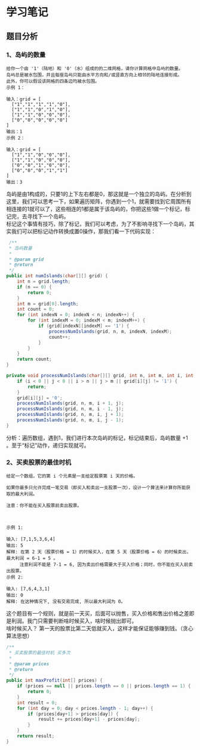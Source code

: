 # 学习笔记

## 题目分析

### 1、岛屿的数量

```
给你一个由 '1'（陆地）和 '0'（水）组成的的二维网格，请你计算网格中岛屿的数量。
岛屿总是被水包围，并且每座岛屿只能由水平方向和/或竖直方向上相邻的陆地连接形成。
此外，你可以假设该网格的四条边均被水包围。
示例 1：

输入：grid = [
  ["1","1","1","1","0"],
  ["1","1","0","1","0"],
  ["1","1","0","0","0"],
  ["0","0","0","0","0"]
]
输出：1
示例 2：

输入：grid = [
  ["1","1","0","0","0"],
  ["1","1","0","0","0"],
  ["0","0","1","0","0"],
  ["0","0","0","1","1"]
]
输出：3
```

岛屿是由1构成的，只要1的上下左右都是0，那这就是一个独立的岛屿。在分析到这里，我们可以思考一下，如果遍历矩阵，你遇到一个1，就需要找到它周围所有相连接的1就可以了，这些相连的1都是属于该岛屿的，你把这些1做一个标记，标记完，去寻找下一个岛屿。  
标记这个事情有技巧，除了标记，我们可以考虑，为了不影响寻找下一个岛屿，其实我们可以把标记动作转换成置0操作，那我们看一下代码实现：

```java
 /**
 * 岛屿数量
 *
 * @param grid
 * @return
 */
public int numIslands(char[][] grid) {
    int n = grid.length;
    if (n == 0) {
        return 0;
    }
    int m = grid[0].length;
    int count = 0;
    for (int indexN = 0; indexN < n; indexN++) {
        for (int indexM = 0; indexM < m; indexM++) {
            if (grid[indexN][indexM] == '1') {
                processNumIslands(grid, n, m, indexN, indexM);
                count++;
            }
        }
    }
    return count;
}

private void processNumIslands(char[][] grid, int n, int m, int i, int j) {
    if (i < 0 || j < 0 || i > n || j > m || grid[i][j] != '1') {
        return;
    }
    grid[i][j] = '0';
    processNumIslands(grid, n, m, i + 1, j);
    processNumIslands(grid, n, m, i - 1, j);
    processNumIslands(grid, n, m, i, j + 1);
    processNumIslands(grid, n, m, i, j - 1);
}
```
分析：遍历数组，遇到1，我们进行本次岛屿的标记，标记结束后，岛屿数量 +1 。至于“标记”动作，递归实现就可。

### 2、买卖股票的最佳时机
```
给定一个数组，它的第 i 个元素是一支给定股票第 i 天的价格。

如果你最多只允许完成一笔交易（即买入和卖出一支股票一次），设计一个算法来计算你所能获取的最大利润。

注意：你不能在买入股票前卖出股票。

 

示例 1:

输入: [7,1,5,3,6,4]
输出: 5
解释: 在第 2 天（股票价格 = 1）的时候买入，在第 5 天（股票价格 = 6）的时候卖出，最大利润 = 6-1 = 5 。
     注意利润不能是 7-1 = 6, 因为卖出价格需要大于买入价格；同时，你不能在买入前卖出股票。
示例 2:

输入: [7,6,4,3,1]
输出: 0
解释: 在这种情况下, 没有交易完成, 所以最大利润为 0。
```

这个题目有一个规则，就是前一天买，后面可以抛售，买入价格和售出价格之差即是利润。我门只需要判断啥时候买入，啥时候抛出即可。  
啥时候买入？ 第一天的股票比第二天低就买入，这样才能保证能够赚到钱。（贪心算法思想）

```java
/**
 * 买卖股票的最佳时机 买多次
 *
 * @param prices
 * @return
 */
public int maxProfit(int[] prices) {
    if (prices == null || prices.length == 0 || prices.length == 1) {
        return 0;
    }
    int result = 0;
    for (int day = 0; day < prices.length - 1; day++) {
        if (prices[day+1] > prices[day]) {
            result += prices[day+1] - prices[day];
        }
    }
    return result;
}
```